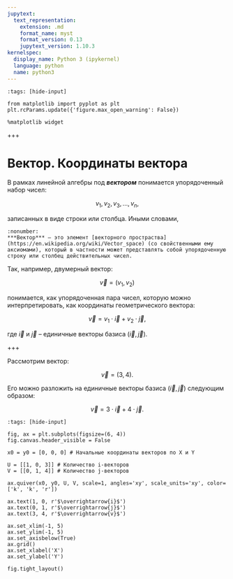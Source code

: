 ```yaml
---
jupytext:
  text_representation:
    extension: .md
    format_name: myst
    format_version: 0.13
    jupytext_version: 1.10.3
kernelspec:
  display_name: Python 3 (ipykernel)
  language: python
  name: python3
---
```


```{code-cell} python
:tags: [hide-input]

from matplotlib import pyplot as plt
plt.rcParams.update({'figure.max_open_warning': False})

%matplotlib widget
```

+++

<a id='math-lab-vector'></a>
# Вектор. Координаты вектора
В рамках линейной алгебры под ***вектором*** понимается упорядоченный набор чисел:

$$ v_1, v_2, v_3, \ldots, v_n, $$

записанных в виде строки или столбца. Иными словами,

```{prf:определение}
:nonumber:
***Вектор*** – это элемент [векторного простраства](https://en.wikipedia.org/wiki/Vector_space) (со свойственными ему аксиомами), который в частности может представлять собой упорядоченную строку или столбец действительных чисел.
```

Так, например, двумерный вектор:

$$ \vec{v}=(v_1, v_2) $$

понимается, как упорядоченная пара чисел, которую можно интерпретировать, как координаты геометрического вектора:

$$ \vec{v}=v_1 \cdot \vec{i}+v_2 \cdot \vec{j}, $$

где $\vec{i}$ и $\vec{j}$ – единичные векторы базиса $(\vec{i}, \vec{j})$.

+++

Рассмотрим вектор:

$$ \vec{v}=(3, 4). $$

Его можно разложить на единичные векторы базиса $(\vec{i}, \vec{j})$ следующим образом:

$$ \vec{v}=3 \cdot \vec{i}+4 \cdot \vec{j}. $$

```{code-cell} python
:tags: [hide-input]

fig, ax = plt.subplots(figsize=(6, 4))
fig.canvas.header_visible = False

x0 = y0 = [0, 0, 0] # Начальные координаты векторов по X и Y

U = [[1, 0, 3]] # Количество i-векторов
V = [[0, 1, 4]] # Количество j-векторов

ax.quiver(x0, y0, U, V, scale=1, angles='xy', scale_units='xy', color=['k', 'k', 'r'])

ax.text(1, 0, r'$\overrightarrow{i}$')
ax.text(0, 1, r'$\overrightarrow{j}$')
ax.text(3, 4, r'$\overrightarrow{v}$')

ax.set_xlim(-1, 5)
ax.set_ylim(-1, 5)
ax.set_axisbelow(True)
ax.grid()
ax.set_xlabel('X')
ax.set_ylabel('Y')

fig.tight_layout()
```

